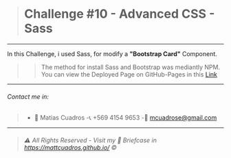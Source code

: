 ># Challenge #10 - **Advanced CSS - Sass**

---

In this Challenge, i used Sass, for modify a  **"Bootstrap Card"** Component.
>>The method for install Sass and Bootstrap was mediantly NPM.
You can view the Deployed Page on GitHub-Pages in this <a href="https://mattcuadros.github.io/
Challenge_10_Sass" target="_blank">Link</a>

---

###### Contact me in:
>-	:bust_in_silhouette:  Matias Cuadros
>-:telephone_receiver:  +569 4154 9653
>-:email: <a href="mailto:mcuadrose@gmail.com" target="_blank">mcuadrose@gmail.com</a>



---
>###### :warning: *All Rights Reserved - Visit my :briefcase: Briefcase in* <a href="https://mattcuadros.github.io/" target="_blank">https://mattcuadros.github.io/</a> :copyright: 
